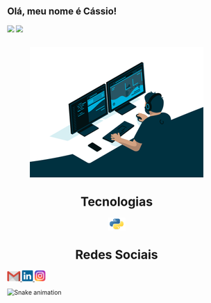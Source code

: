 ## Olá, meu nome é Cássio!

<div>  
  <img align="center" height="390em" src="https://github-readme-stats.vercel.app/api?username=cassioestevao&show_icons=true&theme=dark&include_all_commits=true&count_private=true"/>
  <img align="center" height="380em" src="https://github-readme-stats.vercel.app/api/top-langs/?username=cassioestevao&layout=compact&langs_count=16&theme=dark"/>
</div>
<br>

<div  align="center"> 
  <div style="display: inline_block"><br>
    <img align="center" height="300" alt="coding-time" src="code.gif">
       </div>
  <p>
  </p>
<h1 align="center">Tecnologias </h1>
    <img align="center" height="30" width="40" alt="python-icon"               src="https://raw.githubusercontent.com/devicons/devicon/master/icons/python/python-original.svg">

   </div>
    
  
  <h1 align="center">Redes Sociais</h1>
    <a href = "mailto: cassioestevaops@gmail.com">
      <img width="30" src="gmail.svg">
    </a>
    <a href = "https://www.linkedin.com/in/cassioestevao">
      <img width="25" src="linkedin.svg">
    </a>
    <a href = "https://www.instagram.com/cassioestevao">
      <img width="25" src="instagram.png">
    </a>
</div>
  
![Snake animation](https://github.com/LuigiGF/LuigiGF/blob/output/github-contribution-grid-snake.svg)
